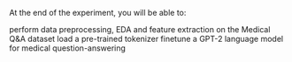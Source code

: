At the end of the experiment, you will be able to:

perform data preprocessing, EDA and feature extraction on the Medical Q&A dataset
load a pre-trained tokenizer
finetune a GPT-2 language model for medical question-answering
